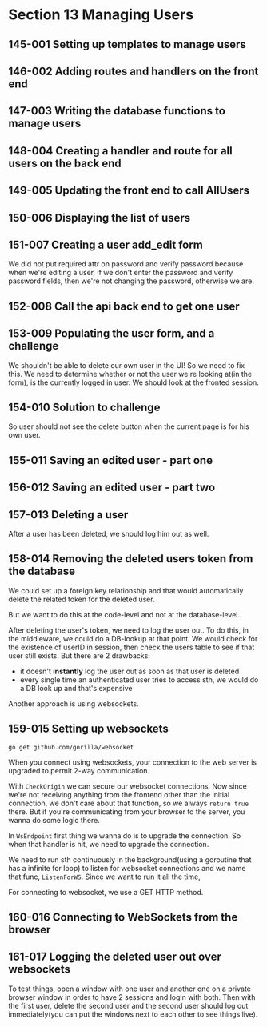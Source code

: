 # Section 13 Managing Users

## 145-001 Setting up templates to manage users

## 146-002 Adding routes and handlers on the front end

## 147-003 Writing the database functions to manage users

## 148-004 Creating a handler and route for all users on the back end

## 149-005 Updating the front end to call AllUsers

## 150-006 Displaying the list of users

## 151-007 Creating a user add_edit form
We did not put required attr on password and verify password because when we're editing a user, if we don't enter the password and verify password
fields, then we're not changing the password, otherwise we are.


## 152-008 Call the api back end to get one user

## 153-009 Populating the user form, and a challenge
We shouldn't be able to delete our own user in the UI! So we need to fix this. We need to determine whether or not the user we're looking at(in
the form), is the currently logged in user. We should look at the fronted session.

## 154-010 Solution to challenge

So user should not see the delete button when the current page is for his own user.

## 155-011 Saving an edited user - part one

## 156-012 Saving an edited user - part two

## 157-013 Deleting a user
After a user has been deleted, we should log him out as well.

## 158-014 Removing the deleted users token from the database
We could set up a foreign key relationship and that would automatically delete the related token for the deleted user.

But we want to do this at the code-level and not at the database-level.

After deleting the user's token, we need to log the user out. To do this, in the middleware, we could do a DB-lookup at that point.
We would check for the existence of userID in session, then check the users table to see if that user still exists. But there are 2 drawbacks:
- it doesn't **instantly** log the user out as soon as that user is deleted
- every single time an authenticated user tries to access sth, we would do a DB look up and that's expensive 

Another approach is using websockets.

## 159-015 Setting up websockets
```shell
go get github.com/gorilla/websocket
```

When you connect using websockets, your connection to the web server is upgraded to permit 2-way communication.

With `CheckOrigin` we can secure our websocket connections. Now since we're not receiving anything from the frontend other than the initial connection,
we don't care about that function, so we always `return true` there. But if you're communicating from your browser to the server, you wanna do some
logic there.

In `WsEndpoint` first thing we wanna do is to upgrade the connection. So when that handler is hit, we need to upgrade the connection.

We need to run sth continuously in the background(using a goroutine that has a infinite for loop) to listen for 
websocket connections and we name that func, `ListenForWS`. Since we want to run it all the time, 

For connecting to websocket, we use a GET HTTP method.

## 160-016 Connecting to WebSockets from the browser

## 161-017 Logging the deleted user out over websockets
To test things, open a window with one user and another one on a private browser window in order to have 2 sessions and login with both.
Then with the first user, delete the second user and the second user should log out immediately(you can put the windows next to each other to see
things live).
